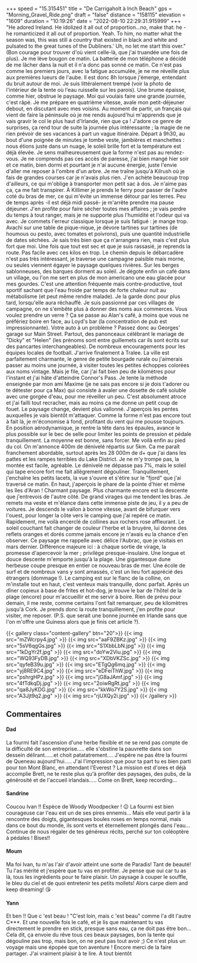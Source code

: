 +++
speed = "15.315451"
title = "De Carrigaholt à Inch Beach"
gps = "Morning_Gravel_Ride.png"
draft = "false"
distance = "158115"
elevation = "1609"
duration = "10:19:26"
date = "2022-08-10 22:29:31.915999"
+++
"He adored Ireland. He idolized it all out of proportion...no, make that: he - he romanticized it all out of proportion. Yeah. To him, no matter what the season was, this was still a country that existed in black and white and pulsated to the great tunes of the Dubliners.' Uh, no let me start this over." (Bon courage pour trouver d'où vient celle-là, que j'ai truandée une fois de plus).
Je me lève bougon ce matin. La batterie de mon téléphone a décidé de me lâcher dans la nuit et il n'a donc pas sonné ce matin. Ce n'est pas comme les premiers jours, avec la fatigue accumulée, je ne me réveille plus aux premières lueurs de l'aube. Il est donc 8h lorsque j'émerge, entendant du bruit autour de moi. Je suis littéralement trempé (voir la photo de l'intérieur de la tente où l'eau ruisselle sur les parois). Une brume épaisse, comme hier, obstrue le paysage. Moi qui voulais faire une grande journée, c'est râpé. Je me prépare en quatrième vitesse, avale mon petit-déjeuner debout, en discutant avec mes voisins. Au moment de partir, un français qui vient de faire la péninsule où je me rends aujourd'hui m'apprends que je vais gravir le col le plus haut d'Irlande, rien que ça ! J'adore ce genre de surprises, ça rend tour de suite la journée plus intéressante ; la magie de ne rien prévoir de ses vacances à part un vague itinéraire. Départ à 9h30, au bout d'une poignée de minutes je tombe veste, jambières et manchettes : nous étions juste dans un nuage, le soleil brille fort et la température est déjà élevée. Je sens malheureusement que la forme n'est pas au rendez-vous. Je ne comprends pas ces accès de paresse, j'ai bien mangé hier soir et ce matin, bien dormi et pourtant je n'ai aucune énergie, juste l'envie d'aller me reposer à l'ombre d'un arbre. Je me traîne jusqu'à Kilrush où je fais de grandes courses car je n'avais plus rien. J'en achète beaucoup trop d'ailleurs, ce qui m'oblige à transporter mon petit sac à dos. Je n'aime pas ça, ça me fait transpirer. À Killimer je prends le ferry pour passer de l'autre coté du bras de mer, ce qui m'évite un immense détour par les terres. Peu de temps après -il est déjà midi passé- je m'arrête prendre ma pause déjeuner. J'en profite pour faire sécher toutes mes affaires ; je vais perdre du temps à tout ranger, mais je ne supporte plus l'humidité et l'odeur qui va avec. Je commets l'erreur classique lorsque je suis fatigué : je mange trop. Avachi sur une table de pique-nique, je dévore tartines sur tartines (de houmous ou pesto, avec tomates et poivrons), puis une quantité industrielle de dates séchées. Je sais très bien que ça n'arrangera rien, mais c'est plus fort que moi. Une fois que tout est sec et que je suis rassasié, je reprends la route. Pas facile avec ces kilos en trop. Le chemin depuis le débarcadère n'est pas très intéressant, je traverse une campagne paisible mais morne, ou seules viennent égayer le paysage quelques rivières. Sur les berges sablonneuses, des barques dorment au soleil. Je dégote enfin un café dans un village, ou l'on me sert en plus de mon americano une eau glacée pour mes gourdes. C'est une attention fréquente mais contre-productive, tout sportif sachant que l'eau froide par temps de forte chaleur nuit au métabolisme (et peut même rendre malade). Je la garde donc pour plus tard, lorsqu'elle aura réchauffé. Je suis passionné par ces villages de campagne, on ne s'embête plus à donner des noms aux commerces. Vous voulez prendre un verre ? Ça se passe au Alan's café, à moins que vous ne préfériez boire en face, au Loyd's bar (la concentration de pub est impressionnante). Votre auto à un problème ? Passez donc au Georges' garage sur Main Street. Partout, des panonceaux célébrant le mariage de "Dicky" et "Helen" (les prénoms sont entre guillemets car ils sont écrits sur des pancartes interchangeables). De nombreux encouragements pour les équipes locales de football. J'arrive finalement à Tralee. La ville est parfaitement charmante, le genre de petite bourgade rurale ou j'aimerais passer au moins une journée, à visiter toutes les petites échoppes colorées aux noms vintage. Mais je file, car j'ai fait bien peu de kilomètres pour l'instant et j'ai hâte d'atteindre Connor's Pass. Je tente la méthode enseignée par mon ami Maxime (je ne sais pas encore si je dois t'adorer ou te détester pour ça Max) qui consiste à avaler une dosette de café soluble avec une gorgée d'eau, pour me réveiller un peu. C'est absolument atroce et j'ai failli tout recracher, mais au moins ça me donne un petit coup de fouet. Le paysage change, devient plus vallonné. J'aperçois les pentes auxquelles je vais bientôt m'attaquer. Comme la forme n'est pas encore tout à fait là, je m'économise à fond, profitant du vent qui me pousse toujours. En position aérodynamique, je rentre la tête dans les épaules, avance le plus possible sur le bec de selle pour limiter les points de pression et pédale tranquillement. La moyenne est bonne, sans forcer. Me voilà enfin au pied du col. On m'annonce 400m de dénivelé répartis sur 5km. Ca me paraît franchement abordable, surtout après les 28 000m de d+ que j'ai dans les pattes et les rampes terribles du Lake District. Je ne m'y trompe pas, la montée est facile, agréable. Le dénivelé ne dépasse pas 7%, mais le soleil qui tape encore fort me fait allègrement dégouliner. Tranquillement, j'enchaîne les petits lacets, la vue s'ouvre et s'étire sur le "fjord" que j'ai traversé ce matin. En haut, j'aperçois le phare de la pointe d'hier et même les îles d'Aran ! Charmant paysage. Plus charmante encore est la descente que j'entrevois de l'autre côté. De grand virages qui me tendent les bras. Je remets ma veste et m'élance dans cette immense piste de jeu, il y a peu de voitures. Je descends le vallon à bonne vitesse, avant de bifurquer vers l'ouest, pour longer la côte vers le camping que j'ai repéré ce matin. Rapidement, me voilà encerclé de collines aux rochers rose affleurant. Le soleil couchant fait changer de couleur l'herbe et la bruyère, lui donne des reflets oranges et dorés comme jamais encore je n'avais eu la chance d'en observer. Ce paysage me rappelle avec délice l'Aubrac, que je visitais en mars dernier. Différence majeure ici : à chaque sortie de virage, la promesse d'apercevoir la mer ; privilège presque-insulaire. Une longue et douce descente m'emporte jusqu'à la plage. Une gigantesque dune herbeuse coupe presque en entier ce nouveau bras de mer. Une école de surf et de nombreux vans y sont amassés, c'est un lieu fort apprécié des étrangers (dommage !). Le camping est sur le flanc de la colline, on m'installe tout en haut, c'est venteux mais tranquille, donc parfait. Après un dîner copieux à base de frites et hot-dog, je trouve le bar de l'hôtel de la plage (encore) pour m'accueillir et me servir à boire. Rien de prévu pour demain, il me reste, comme certains l'ont fait remarquer, peu de kilomètres jusqu'à Cork. Je prends donc la route tranquillement, j'en profite pour visiter, me reposer. (P.S. que serait une bonne journée en Irlande sans que l'on m'offre une Guiness alors que je finis cet article ?).

{{< gallery class="content-gallery" btn="20">}}
{{< img src="mZWcrpy4.jpg" >}}
{{< img src="aaF9ZBKz.jpg" >}}
{{< img src="5sV6qgGs.jpg" >}}
{{< img src="S1XbbLbN.jpg" >}}
{{< img src="1kDgYr2f.jpg" >}}
{{< img src="doYw2Viu.jpg" >}}
{{< img src="WQ93FyDB.jpg" >}}
{{< img src="XDbVKZSc.jpg" >}}
{{< img src="qyfeB39u.jpg" >}}
{{< img src="ETgQg6mq.jpg" >}}
{{< img src="yj8RE9C4.jpg" >}}
{{< img src="eDFeiThW.jpg" >}}
{{< img src="pshrgHPz.jpg" >}}
{{< img src="jG8aJAmf.jpg" >}}
{{< img src="4fTdkqDj.jpg" >}}
{{< img src="2oiwRgRt.jpg" >}}
{{< img src="qa8JyKDG.jpg" >}}
{{< img src="kkWo7Y2S.jpg" >}}
{{< img src="A3Jjt9q2.jpg" >}}
{{< img src="rjUXQy2i.jpg" >}}
{{< /gallery >}}

## Commentaires
#### Dad
La fourmi fait l'ascension d'une herbe flexible et ne se rend pas compte de la difficulté de son entreprise..... elle s'obstine la pauvrette dans son dessein délirant......et choit patatatrement....
J'espère ne pas être la fourmi de Queneau aujourd'hui.....
J'ai l'impression que pour ta part tu es bien parti pour ton Mont Blanc, en attendant l'Everest ?
La mission est d'ores et déjà accomplie Brett, ne te reste plus qu'à profiter des paysages, des pubs, de la générosité et de l'accueil irlandais.....
Come on Brett, keep recording...
#### Sandrine
Coucou Ivan !!
Espèce de Woody Woodpecker ! 😉
La fourmi est bien courageuse car l'eau est un de ses pires ennemis... Mais elle veut partir à la rencontre des doigts, gigantesques boules roses en temps normal, mais dans ce bout du monde, ils sont verts et éternellement plongés dans l'eau... 
Continue de nous régaler de tes généreux récits, perché sur ton coléoptère à pédales !
Bises!!
#### Moum
Ma foi Ivan, tu m'as l'air d'avoir atteint une sorte de Paradis! Tant de beauté! Tu l'as mérité et j'espère que tu vas en profiter. Je pense que oui car tu as là, tous les ingrédients pour te faire plaisir. Un paysage à couper le souffle, le bleu du ciel et de quoi entretenir tes petits mollets! 
Alors carpe diem and keep dreaming!
😘
#### Yann
Et ben !! 
Que c 'est beau !
"C'est loin, mais c 'est beau" comme l'a dit l'autre C***.
Et une nouvelle fois le café, et je lis que maintenant tu vas directement le prendre en stick, presque sans eau, ça ne doit pas être bon…
Cela dit, ça envoie du rêve tous ces beaux paysages, bon la tente qui dégouline pas trop, mais bon, on ne peut pas tout avoir ;) 
Ce n'est plus un voyage mais une épopée que ton aventure !
Encore merci de la faire partager. J'ai vraiment plaisir à te lire.
A tout bientôt
